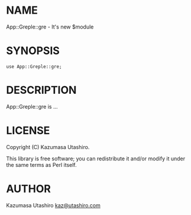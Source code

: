 # NAME

App::Greple::gre - It's new $module

# SYNOPSIS

    use App::Greple::gre;

# DESCRIPTION

App::Greple::gre is ...

# LICENSE

Copyright (C) Kazumasa Utashiro.

This library is free software; you can redistribute it and/or modify
it under the same terms as Perl itself.

# AUTHOR

Kazumasa Utashiro <kaz@utashiro.com>
